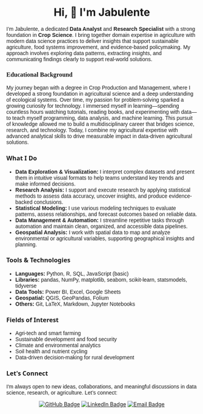 <h1 style="text-align: center;">Hi, 👋 I'm Jabulente</h1>

<p style="font-family: 'Candara', sans-serif;">
I’m Jabulente, a dedicated <strong>Data Analyst</strong> and <strong>Research Specialist</strong> with a strong foundation in <strong>Crop Science</strong>. I bring together domain expertise in agriculture with modern data science practices to deliver insights that support sustainable agriculture, food systems improvement, and evidence-based policymaking. My approach involves exploring data patterns, extracting insights, and communicating findings clearly to support real-world solutions.
</p>

<h3 style="font-family: 'Colonna MT', serif;">Educational Background</h3>

<p style="font-family: 'Candara', sans-serif;">
My journey began with a degree in Crop Production and Management, where I developed a strong foundation in agricultural science and a deep understanding of ecological systems. Over time, my passion for problem-solving sparked a growing curiosity for technology. I immersed myself in learning—spending countless hours watching tutorials, reading books, and experimenting with data—to teach myself programming, data analysis, and machine learning. This pursuit of knowledge allowed me to build a multidisciplinary career that bridges science, research, and technology. Today, I combine my agricultural expertise with advanced analytical skills to drive measurable impact in data-driven agricultural solutions.
</p>


<h3 style="font-family: 'Segoe UI', sans-serif;">What I Do</h3>

<ul style="font-family: 'Candara', sans-serif;">
  <li><strong>Data Exploration & Visualization:</strong> I interpret complex datasets and present them in intuitive visual formats to help teams understand key trends and make informed decisions.</li>
  <li><strong>Research Analysis:</strong> I support and execute research by applying statistical methods to assess data accuracy, uncover insights, and produce evidence-backed conclusions.</li>
  <li><strong>Statistical Modeling:</strong> I use various modeling techniques to evaluate patterns, assess relationships, and forecast outcomes based on reliable data.</li>
  <li><strong>Data Management & Automation:</strong> I streamline repetitive tasks through automation and maintain clean, organized, and accessible data pipelines.</li>
  <li><strong>Geospatial Analysis:</strong> I work with spatial data to map and analyze environmental or agricultural variables, supporting geographical insights and planning.</li>
</ul>

<h3 style="font-family: 'Segoe UI', sans-serif;">Tools & Technologies</h3>

<ul style="font-family: 'Candara', sans-serif;">
  <li><strong>Languages:</strong> Python, R, SQL, JavaScript (basic)</li>
  <li><strong>Libraries:</strong> pandas, NumPy, matplotlib, seaborn, scikit-learn, statsmodels, tidyverse</li>
  <li><strong>Data Tools:</strong> Power BI, Excel, Google Sheets</li>
  <li><strong>Geospatial:</strong> QGIS, GeoPandas, Folium</li>
  <li><strong>Others:</strong> Git, LaTeX, Markdown, Jupyter Notebooks</li>
</ul>

<h3 style="font-family: 'Segoe UI', sans-serif;">Fields of Interest</h3>

<ul style="font-family: 'Candara', sans-serif;">
  <li>Agri-tech and smart farming</li>
  <li>Sustainable development and food security</li>
  <li>Climate and environmental analytics</li>
  <li>Soil health and nutrient cycling</li>
  <li>Data-driven decision-making for rural development</li>
</ul>

<h3 style="font-family: 'Segoe UI', sans-serif;">Let's Connect</h3>
<p style="font-family: 'Candara', sans-serif;">
I'm always open to new ideas, collaborations, and meaningful discussions in data science, research, or agriculture. Let’s connect:
</p>

<div align="center">  
  <a href="https://github.com/Jabulente"><img src="https://img.shields.io/badge/GitHub-Jabulente-black?logo=github" alt="GitHub Badge"></a>
  <a href="https://linkedin.com/in/jabulente-208019349"><img src="https://img.shields.io/badge/LinkedIn-Jabulente-blue?logo=linkedin" alt="LinkedIn Badge"></a>
  <a href="mailto:Jabulente@hotmail.com"><img src="https://img.shields.io/badge/Email-jabulente@hotmail.com-red?logo=gmail" alt="Email Badge"></a>
</div>
